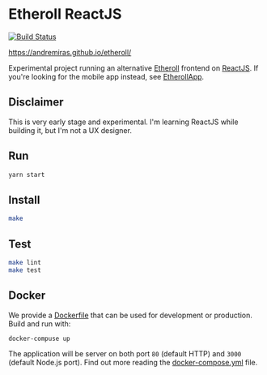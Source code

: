 # Etheroll ReactJS

[![Build Status](https://travis-ci.org/AndreMiras/etheroll.svg?branch=develop)](https://travis-ci.org/AndreMiras/etheroll)

<https://andremiras.github.io/etheroll/>

Experimental project running an alternative [Etheroll](http://etheroll.com) frontend on [ReactJS](https://reactjs.org).
If you're looking for the mobile app instead, see [EtherollApp](https://github.com/AndreMiras/EtherollApp).

## Disclaimer
This is very early stage and experimental.
I'm learning ReactJS while building it, but I'm not a UX designer.

## Run
```sh
yarn start
```

## Install
```sh
make
```

## Test
```sh
make lint
make test
```

## Docker
We provide a [Dockerfile](Dockerfile) that can be used for development or production.
Build and run with:
```sh
docker-compuse up
```
The application will be server on both port `80` (default HTTP) and `3000` (default Node.js port).
Find out more reading the [docker-compose.yml](docker-compose.yml) file.

